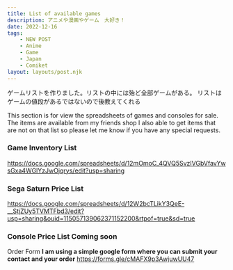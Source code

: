 ```yaml
---
title: List of available games
description: アニメや漫画やゲーム　大好き！
date: 2022-12-16
tags:
    - NEW POST
    - Anime
    - Game
    - Japan
    - Comiket
layout: layouts/post.njk
---
```


ゲームリストを作りました。リストの中には殆ど全部ゲームがある。
リストはゲームの値段があるではないので後教えてくれる

This section is for view the spreadsheets of games and consoles for sale.
The items are available from my friends shop I also able to get items that
are not on that list so please let me know if you have any special requests.


### Game Inventory List

https://docs.google.com/spreadsheets/d/12mOmoC_4QVQ5SvzIVGbVfavYwsGxa4WGlYzJwOjqrys/edit?usp=sharing

### Sega Saturn Price List

https://docs.google.com/spreadsheets/d/12W2bcTLikY3QeE-__StjZUy5TVMTFbd3/edit?usp=sharing&ouid=115057139062371152200&rtpof=true&sd=true

### Console Price List Coming soon

Order Form
**I am using a simple google form where you can submit your contact and your order**
https://forms.gle/cMAFX9p3AwjuwUU47

